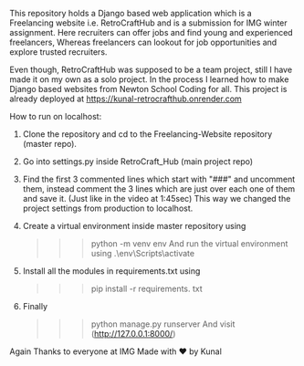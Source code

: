 This repository holds a Django based web application which is a Freelancing website i.e. RetroCraftHub and is a submission for IMG winter assignment.
Here recruiters can offer jobs and find young and experienced freelancers,
Whereas freelancers can lookout for job opportunities and explore trusted recruiters.

Even though, RetroCraftHub was supposed to be a team project, still I have made it on my own as a solo project.
In the process I learned how to make Django based websites from Newton School Coding for all.
This project is already deployed at https://kunal-retrocrafthub.onrender.com 

How to run on localhost:
1) Clone the repository and cd to the Freelancing-Website repository (master repo).
   
2) Go into settings.py inside RetroCraft_Hub (main project repo)
   
3) Find the first 3 commented lines which start with "###" and uncomment them, instead comment the 3 lines which are just over each one of them and save it. (Just like in the video at 1:45sec)
   This way we changed the project settings from production to localhost.
   
4) Create a virtual environment inside master repository using
   >>> python -m venv env
   And run the virtual environment using
   >>> .\env\Scripts\activate
   
5) Install all the modules in requirements.txt using
   >>> pip install -r requirements. txt
   
6) Finally
   >>> python manage.py runserver
   And visit (http://127.0.0.1:8000/)

Again Thanks to everyone at IMG
Made with ❤︎ by Kunal
